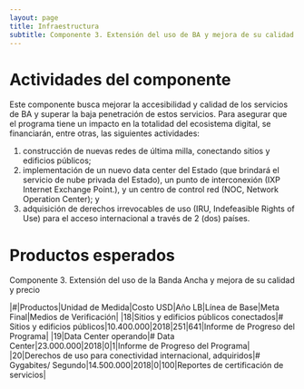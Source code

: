 ```yaml
---
layout: page
title: Infraestructura
subtitle: Componente 3. Extensión del uso de BA y mejora de su calidad y precio.
---
```


# Actividades del componente
Este componente busca mejorar la accesibilidad y calidad de los servicios de BA y superar la baja penetración de estos servicios. Para asegurar que el programa tiene un impacto en la totalidad del ecosistema digital, se financiarán, entre otras, las siguientes actividades: 
1. construcción de nuevas redes de última milla, conectando sitios y edificios públicos; 
2. implementación de un nuevo data center del Estado (que brindará el servicio de nube privada del Estado), un punto de interconexión (IXP Internet Exchange Point.), y un centro de control red (NOC, Network Operation Center); y 
3. adquisición de derechos irrevocables de uso (IRU, Indefeasible Rights of Use) para el acceso internacional a través de 2 (dos) países.

# Productos esperados

Componente 3. Extensión del uso de la Banda Ancha y mejora de su calidad y precio												

|#|Productos|Unidad de Medida|Costo USD|Año LB|Línea de Base|Meta Final|Medios de Verificación|
|18|Sitios y edificios públicos conectados|# Sitios y edificios públicos|10.400.000|2018|251|641|Informe de Progreso del Programa|
|19|Data Center operando|# Data Center|23.000.000|2018|0|1|Informe de Progreso del Programa|
|20|Derechos de uso para conectividad internacional, adquiridos|# Gygabites/ Segundo|14.500.000|2018|0|100|Reportes de certificación de servicios|
